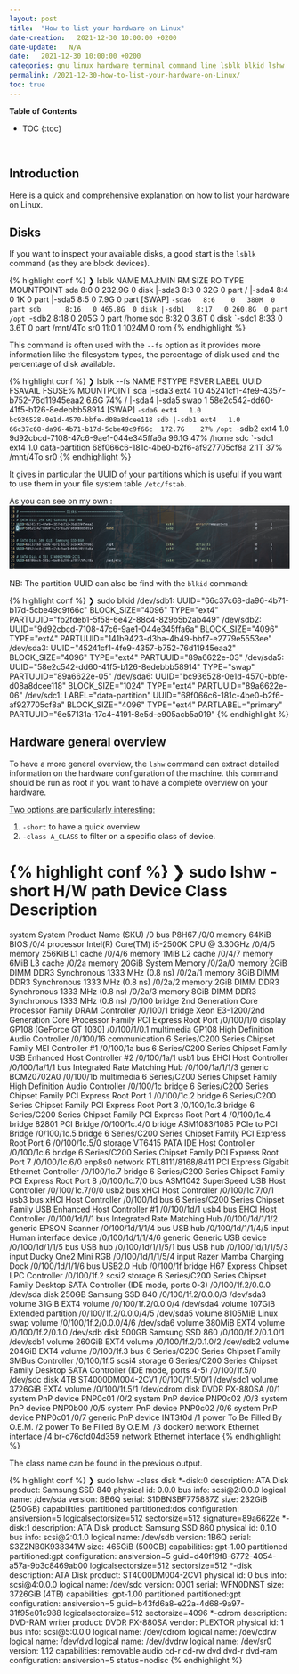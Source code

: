 ```yaml
---
layout: post
title:  "How to list your hardware on Linux"
date-creation:   2021-12-30 10:00:00 +0200
date-update:   N/A
date:   2021-12-30 10:00:00 +0200
categories: gnu linux hardware terminal command line lsblk blkid lshw
permalink: /2021-12-30-how-to-list-your-hardware-on-Linux/
toc: true
---
```


**Table of Contents**
* TOC
{:toc}

<BR/>


## Introduction
Here is a quick and comprehensive explanation on how to list your hardware on Linux.

## Disks
If you want to inspect your available disks, a good start is the `lsblk` command (as they are block devices).

{% highlight conf %}
❯ lsblk
NAME   MAJ:MIN RM   SIZE RO TYPE MOUNTPOINT
sda      8:0    0 232.9G  0 disk
|-sda3   8:3    0    32G  0 part /
|-sda4   8:4    0     1K  0 part
|-sda5   8:5    0   7.9G  0 part [SWAP]
`-sda6   8:6    0   380M  0 part
sdb      8:16   0 465.8G  0 disk
|-sdb1   8:17   0 260.8G  0 part /opt
`-sdb2   8:18   0   205G  0 part /home
sdc      8:32   0   3.6T  0 disk
`-sdc1   8:33   0   3.6T  0 part /mnt/4To
sr0     11:0    1  1024M  0 rom
{% endhighlight %}

This command is often used with the `--fs` option as it provides more information like the filesystem types, the percentage of disk used and the percentage of disk available.

{% highlight conf %}
❯ lsblk --fs
NAME   FSTYPE FSVER LABEL          UUID                                 FSAVAIL FSUSE% MOUNTPOINT
sda
|-sda3 ext4   1.0                  45241cf1-4fe9-4357-b752-76d11945eaa2    6.6G    74% /
|-sda4
|-sda5 swap   1                    58e2c542-dd60-41f5-b126-8edebbb58914                [SWAP]
`-sda6 ext4   1.0                  bc936528-0e1d-4570-bbfe-d08a8dcee118
sdb
|-sdb1 ext4   1.0                  66c37c68-da96-4b71-b17d-5cbe49c9f66c  172.7G    27% /opt
`-sdb2 ext4   1.0                  9d92cbcd-7108-47c6-9ae1-044e345ffa6a   96.1G    47% /home
sdc
`-sdc1 ext4   1.0   data-partition 68f066c6-181c-4be0-b2f6-af927705cf8a    2.1T    37% /mnt/4To
sr0
{% endhighlight %}

It gives in particular the UUID of your partitions which is useful if you want to use them in your file system table `/etc/fstab`.

As you can see on my own :
![/etc/fstab][/etc/fstab]

NB: The partition UUID can also be find with the `blkid` command:

{% highlight conf %}
❯ sudo blkid
/dev/sdb1: UUID="66c37c68-da96-4b71-b17d-5cbe49c9f66c" BLOCK_SIZE="4096" TYPE="ext4" PARTUUID="fb2fdeb1-5f58-6e42-88c4-829b5b2ab449"
/dev/sdb2: UUID="9d92cbcd-7108-47c6-9ae1-044e345ffa6a" BLOCK_SIZE="4096" TYPE="ext4" PARTUUID="141b9423-d3ba-4b49-bbf7-e2779e5553ee"
/dev/sda3: UUID="45241cf1-4fe9-4357-b752-76d11945eaa2" BLOCK_SIZE="4096" TYPE="ext4" PARTUUID="89a6622e-03"
/dev/sda5: UUID="58e2c542-dd60-41f5-b126-8edebbb58914" TYPE="swap" PARTUUID="89a6622e-05"
/dev/sda6: UUID="bc936528-0e1d-4570-bbfe-d08a8dcee118" BLOCK_SIZE="1024" TYPE="ext4" PARTUUID="89a6622e-06"
/dev/sdc1: LABEL="data-partition" UUID="68f066c6-181c-4be0-b2f6-af927705cf8a" BLOCK_SIZE="4096" TYPE="ext4" PARTLABEL="primary" PARTUUID="6e57131a-17c4-4191-8e5d-e905acb5a019"
{% endhighlight %}


## Hardware general overview
To have a more general overview, the `lshw` command can extract detailed information on the hardware configuration of the machine.
this command should be run as root if you want to have a complete overview on your hardware.

<u>Two options are particularly interesting:</u>
1. `-short` to have a quick overview
2. `-class A_CLASS` to filter on a specific class of device.

{% highlight conf %}
❯ sudo lshw -short
H/W path               Device           Class          Description
==================================================================
system         System Product Name (SKU)
/0                                      bus            P8H67
/0/0                                    memory         64KiB BIOS
/0/4                                    processor      Intel(R) Core(TM) i5-2500K CPU @ 3.30GHz
/0/4/5                                  memory         256KiB L1 cache
/0/4/6                                  memory         1MiB L2 cache
/0/4/7                                  memory         6MiB L3 cache
/0/2a                                   memory         20GiB System Memory
/0/2a/0                                 memory         2GiB DIMM DDR3 Synchronous 1333 MHz (0.8 ns)
/0/2a/1                                 memory         8GiB DIMM DDR3 Synchronous 1333 MHz (0.8 ns)
/0/2a/2                                 memory         2GiB DIMM DDR3 Synchronous 1333 MHz (0.8 ns)
/0/2a/3                                 memory         8GiB DIMM DDR3 Synchronous 1333 MHz (0.8 ns)
/0/100                                  bridge         2nd Generation Core Processor Family DRAM Controller
/0/100/1                                bridge         Xeon E3-1200/2nd Generation Core Processor Family PCI Express Root Port
/0/100/1/0                              display        GP108 [GeForce GT 1030]
/0/100/1/0.1                            multimedia     GP108 High Definition Audio Controller
/0/100/16                               communication  6 Series/C200 Series Chipset Family MEI Controller #1
/0/100/1a                               bus            6 Series/C200 Series Chipset Family USB Enhanced Host Controller #2
/0/100/1a/1            usb1             bus            EHCI Host Controller
/0/100/1a/1/1                           bus            Integrated Rate Matching Hub
/0/100/1a/1/1/3                         generic        BCM20702A0
/0/100/1b                               multimedia     6 Series/C200 Series Chipset Family High Definition Audio Controller
/0/100/1c                               bridge         6 Series/C200 Series Chipset Family PCI Express Root Port 1
/0/100/1c.2                             bridge         6 Series/C200 Series Chipset Family PCI Express Root Port 3
/0/100/1c.3                             bridge         6 Series/C200 Series Chipset Family PCI Express Root Port 4
/0/100/1c.4                             bridge         82801 PCI Bridge
/0/100/1c.4/0                           bridge         ASM1083/1085 PCIe to PCI Bridge
/0/100/1c.5                             bridge         6 Series/C200 Series Chipset Family PCI Express Root Port 6
/0/100/1c.5/0                           storage        VT6415 PATA IDE Host Controller
/0/100/1c.6                             bridge         6 Series/C200 Series Chipset Family PCI Express Root Port 7
/0/100/1c.6/0          enp8s0           network        RTL8111/8168/8411 PCI Express Gigabit Ethernet Controller
/0/100/1c.7                             bridge         6 Series/C200 Series Chipset Family PCI Express Root Port 8
/0/100/1c.7/0                           bus            ASM1042 SuperSpeed USB Host Controller
/0/100/1c.7/0/0        usb2             bus            xHCI Host Controller
/0/100/1c.7/0/1        usb3             bus            xHCI Host Controller
/0/100/1d                               bus            6 Series/C200 Series Chipset Family USB Enhanced Host Controller #1
/0/100/1d/1            usb4             bus            EHCI Host Controller
/0/100/1d/1/1                           bus            Integrated Rate Matching Hub
/0/100/1d/1/1/2                         generic        EPSON Scanner
/0/100/1d/1/1/4                         bus            USB hub
/0/100/1d/1/1/4/5                       input          Human interface device
/0/100/1d/1/1/4/6                       generic        Generic USB device
/0/100/1d/1/1/5                         bus            USB hub
/0/100/1d/1/1/5/1                       bus            USB hub
/0/100/1d/1/1/5/3                       input          Ducky One2 Mini RGB
/0/100/1d/1/1/5/4                       input          Razer Mamba Charging Dock
/0/100/1d/1/1/6                         bus            USB2.0 Hub
/0/100/1f                               bridge         H67 Express Chipset LPC Controller
/0/100/1f.2            scsi2            storage        6 Series/C200 Series Chipset Family Desktop SATA Controller (IDE mode, ports 0-3)
/0/100/1f.2/0.0.0      /dev/sda         disk           250GB Samsung SSD 840
/0/100/1f.2/0.0.0/3    /dev/sda3        volume         31GiB EXT4 volume
/0/100/1f.2/0.0.0/4    /dev/sda4        volume         107GiB Extended partition
/0/100/1f.2/0.0.0/4/5  /dev/sda5        volume         8105MiB Linux swap volume
/0/100/1f.2/0.0.0/4/6  /dev/sda6        volume         380MiB EXT4 volume
/0/100/1f.2/0.1.0      /dev/sdb         disk           500GB Samsung SSD 860
/0/100/1f.2/0.1.0/1    /dev/sdb1        volume         260GiB EXT4 volume
/0/100/1f.2/0.1.0/2    /dev/sdb2        volume         204GiB EXT4 volume
/0/100/1f.3                             bus            6 Series/C200 Series Chipset Family SMBus Controller
/0/100/1f.5            scsi4            storage        6 Series/C200 Series Chipset Family Desktop SATA Controller (IDE mode, ports 4-5)
/0/100/1f.5/0          /dev/sdc         disk           4TB ST4000DM004-2CV1
/0/100/1f.5/0/1        /dev/sdc1        volume         3726GiB EXT4 volume
/0/100/1f.5/1          /dev/cdrom       disk           DVDR   PX-880SA
/0/1                                    system         PnP device PNP0c01
/0/2                                    system         PnP device PNP0c02
/0/3                                    system         PnP device PNP0b00
/0/5                                    system         PnP device PNP0c02
/0/6                                    system         PnP device PNP0c01
/0/7                                    generic        PnP device INT3f0d
/1                                      power          To Be Filled By O.E.M.
/2                                      power          To Be Filled By O.E.M.
/3                     docker0          network        Ethernet interface
/4                     br-c76cfd04d359  network        Ethernet interface
{% endhighlight %}

The class name can be found in the previous output.

{% highlight conf %}
❯ sudo lshw -class disk
*-disk:0
    description: ATA Disk
    product: Samsung SSD 840
    physical id: 0.0.0
    bus info: scsi@2:0.0.0
    logical name: /dev/sda
    version: BB6Q
    serial: S1DBNSBF775887Z
    size: 232GiB (250GB)
    capabilities: partitioned partitioned:dos
    configuration: ansiversion=5 logicalsectorsize=512 sectorsize=512 signature=89a6622e
*-disk:1
    description: ATA Disk
    product: Samsung SSD 860
    physical id: 0.1.0
    bus info: scsi@2:0.1.0
    logical name: /dev/sdb
    version: 1B6Q
    serial: S3Z2NB0K938341W
    size: 465GiB (500GB)
    capabilities: gpt-1.00 partitioned partitioned:gpt
    configuration: ansiversion=5 guid=d40f19f8-6772-4054-a57a-9b3c8469ab00 logicalsectorsize=512 sectorsize=512
*-disk
    description: ATA Disk
    product: ST4000DM004-2CV1
    physical id: 0
    bus info: scsi@4:0.0.0
    logical name: /dev/sdc
    version: 0001
    serial: WFN0DNST
    size: 3726GiB (4TB)
    capabilities: gpt-1.00 partitioned partitioned:gpt
    configuration: ansiversion=5 guid=b43fd6a8-e22a-4d68-9a97-31f95e01c988 logicalsectorsize=512 sectorsize=4096
*-cdrom
    description: DVD-RAM writer
    product: DVDR   PX-880SA
    vendor: PLEXTOR
    physical id: 1
    bus info: scsi@5:0.0.0
    logical name: /dev/cdrom
    logical name: /dev/cdrw
    logical name: /dev/dvd
    logical name: /dev/dvdrw
    logical name: /dev/sr0
    version: 1.12
    capabilities: removable audio cd-r cd-rw dvd dvd-r dvd-ram
    configuration: ansiversion=5 status=nodisc
{% endhighlight %}

[/etc/fstab]: /assets/2021-12-30-how-to-list-your-hardware-on-Linux/etc-fstab.png